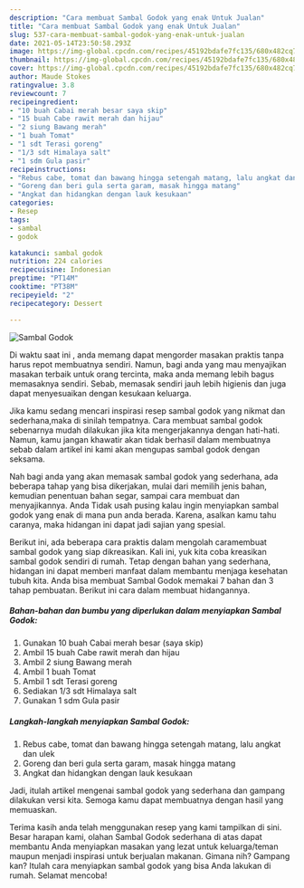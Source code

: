 ```yaml
---
description: "Cara membuat Sambal Godok yang enak Untuk Jualan"
title: "Cara membuat Sambal Godok yang enak Untuk Jualan"
slug: 537-cara-membuat-sambal-godok-yang-enak-untuk-jualan
date: 2021-05-14T23:50:58.293Z
image: https://img-global.cpcdn.com/recipes/45192bdafe7fc135/680x482cq70/sambal-godok-foto-resep-utama.jpg
thumbnail: https://img-global.cpcdn.com/recipes/45192bdafe7fc135/680x482cq70/sambal-godok-foto-resep-utama.jpg
cover: https://img-global.cpcdn.com/recipes/45192bdafe7fc135/680x482cq70/sambal-godok-foto-resep-utama.jpg
author: Maude Stokes
ratingvalue: 3.8
reviewcount: 7
recipeingredient:
- "10 buah Cabai merah besar saya skip"
- "15 buah Cabe rawit merah dan hijau"
- "2 siung Bawang merah"
- "1 buah Tomat"
- "1 sdt Terasi goreng"
- "1/3 sdt Himalaya salt"
- "1 sdm Gula pasir"
recipeinstructions:
- "Rebus cabe, tomat dan bawang hingga setengah matang, lalu angkat dan ulek"
- "Goreng dan beri gula serta garam, masak hingga matang"
- "Angkat dan hidangkan dengan lauk kesukaan"
categories:
- Resep
tags:
- sambal
- godok

katakunci: sambal godok 
nutrition: 224 calories
recipecuisine: Indonesian
preptime: "PT14M"
cooktime: "PT38M"
recipeyield: "2"
recipecategory: Dessert

---
```



![Sambal Godok](https://img-global.cpcdn.com/recipes/45192bdafe7fc135/680x482cq70/sambal-godok-foto-resep-utama.jpg)

Di waktu  saat ini , anda memang dapat mengorder masakan praktis tanpa harus repot membuatnya sendiri. Namun, bagi anda yang mau menyajikan masakan terbaik untuk orang tercinta, maka anda memang lebih bagus memasaknya sendiri. Sebab, memasak sendiri jauh lebih higienis dan juga dapat menyesuaikan dengan kesukaan keluarga.

Jika kamu sedang mencari inspirasi resep sambal godok yang nikmat dan sederhana,maka di sinilah tempatnya. Cara membuat sambal godok  sebenarnya mudah dilakukan jika kita mengerjakannya dengan hati-hati. Namun, kamu jangan khawatir akan tidak berhasil dalam membuatnya 
sebab dalam artikel ini kami akan mengupas sambal godok dengan seksama.  



Nah bagi anda yang akan memasak sambal godok yang sederhana, ada beberapa tahap yang bisa dikerjakan, mulai dari memilih jenis bahan, kemudian penentuan bahan segar, sampai cara membuat dan menyajikannya. Anda Tidak usah pusing kalau ingin menyiapkan sambal godok yang enak di mana pun anda berada. Karena, asalkan kamu  tahu caranya, maka hidangan ini dapat jadi sajian yang spesial.

Berikut ini, ada beberapa cara praktis  dalam mengolah caramembuat sambal godok yang siap dikreasikan. Kali ini, yuk kita coba kreasikan sambal godok sendiri di rumah. Tetap dengan bahan yang sederhana, hidangan ini dapat memberi manfaat dalam membantu menjaga kesehatan tubuh kita. Anda bisa membuat Sambal Godok memakai 7 bahan dan 3 tahap pembuatan. Berikut ini cara dalam membuat hidangannya.

<!--inarticleads1-->

##### Bahan-bahan dan bumbu yang diperlukan dalam menyiapkan Sambal Godok:

1. Gunakan 10 buah Cabai merah besar (saya skip)
1. Ambil 15 buah Cabe rawit merah dan hijau
1. Ambil 2 siung Bawang merah
1. Ambil 1 buah Tomat
1. Ambil 1 sdt Terasi goreng
1. Sediakan 1/3 sdt Himalaya salt
1. Gunakan 1 sdm Gula pasir




<!--inarticleads2-->

##### Langkah-langkah menyiapkan Sambal Godok:

1. Rebus cabe, tomat dan bawang hingga setengah matang, lalu angkat dan ulek
1. Goreng dan beri gula serta garam, masak hingga matang
1. Angkat dan hidangkan dengan lauk kesukaan




Jadi, itulah artikel mengenai  sambal godok  yang sederhana dan gampang dilakukan versi kita. Semoga kamu dapat membuatnya dengan hasil yang memuaskan. 

Terima kasih anda telah menggunakan resep yang kami tampilkan di sini. Besar harapan kami, olahan  Sambal Godok sederhana di atas dapat membantu Anda menyiapkan masakan yang lezat untuk keluarga/teman maupun menjadi inspirasi untuk berjualan makanan. Gimana nih? Gampang kan? Itulah cara menyiapkan sambal godok yang bisa Anda lakukan di rumah. Selamat mencoba!

